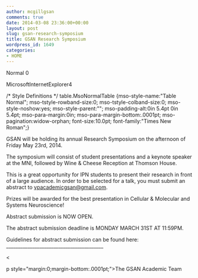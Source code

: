 ```yaml
---
author: mcgillgsan
comments: true
date: 2014-03-08 23:36:00+00:00
layout: post
slug: gsan-research-symposium
title: GSAN Research Symposium
wordpress_id: 1649
categories:
- HOME
---
```




Normal
  0

MicrosoftInternetExplorer4



/* Style Definitions */
 table.MsoNormalTable
    {mso-style-name:"Table Normal";
    mso-tstyle-rowband-size:0;
    mso-tstyle-colband-size:0;
    mso-style-noshow:yes;
    mso-style-parent:"";
    mso-padding-alt:0in 5.4pt 0in 5.4pt;
    mso-para-margin:0in;
    mso-para-margin-bottom:.0001pt;
    mso-pagination:widow-orphan;
    font-size:10.0pt;
    font-family:"Times New Roman";}









GSAN will be holding its annual Research Symposium on the afternoon of Friday May 23rd, 2014. 





The symposium will consist of student presentations and a keynote speaker at the MNI, followed by Wine & Cheese Reception at Thomson House.





This is a great opportunity for IPN students to present their research in front of a large audience. In order to be selected for a talk, you must submit an abstract to [vpacademicgsan@gmail.com](mailto:vpacademicgsan@gmail.com). 





Prizes will be awarded for the best presentation in Cellular & Molecular and Systems Neuroscience!





Abstract submission is NOW OPEN. 





The abstract submission deadline is MONDAY MARCH 31ST AT 11:59PM. 





Guidelines for abstract submission can be found here: _________________________________________



<

p style="margin:0;margin-bottom:.0001pt;">The GSAN Academic Team
